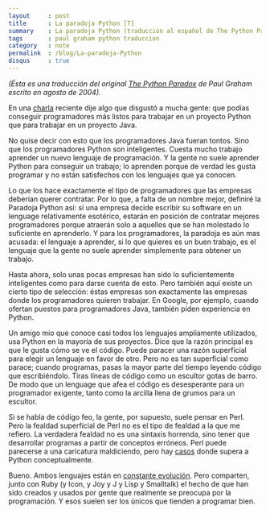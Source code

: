 ```yaml
---
layout     : post
title      : La paradoja Python [T]
summary    : La paradoja Python (traducción al español de The Python Paradox de Paul Graham)
tags       : paul graham python traduccion
category   : note
permalink  : /blog/La-paradoja-Python
disqus     : true
---
```


*(Ésta es una traducción del original [The Python Paradox][original]
de Paul Graham escrito en agosto de 2004).*

En una [charla][talk] reciente dije algo que disgustó a mucha
gente: que podías conseguir programadores más listos para trabajar
en un proyecto Python que para trabajar en un proyecto Java.

No quise decir con esto que los programadores Java fueran
tontos. Sino que los programadores Python son
inteligentes. Cuesta mucho trabajo aprender un nuevo lenguaje
de programación. Y la gente no suele aprender Python para
conseguir un trabajo; lo aprenden porque de verdad les
gusta programar y no están satisfechos con los lenguajes
que ya conocen.

Lo que los hace exactamente el tipo de programadores
que las empresas deberían querer contratar. Por lo que, a falta
de un nombre mejor, definiré la Paradoja Python así:
si una empresa decide escribir su software en un lenguage
relativamente esotérico, estarán en posición de contratar mejores
programadores porque atraerán solo a aquellos que
se han molestado lo suficiente en aprenderlo. Y para los programadores,
la paradoja es aún mas acusada: el lenguaje a aprender, si
lo que quieres es un buen trabajo, es el lenguaje que la
gente no suele aprender simplemente para obtener un trabajo.

Hasta ahora, solo unas pocas empresas han sido lo suficientemente inteligentes
como para darse cuenta de esto. Pero también aquí existe
un cierto tipo de selección: éstas empresas son exactamente las empresas
donde los programadores quieren trabajar. En Google, por ejemplo,
cuando ofertan puestos para programadores Java, también piden
experiencia en Python.

Un amigo mío que conoce casi todos los lenguajes ampliamente
utilizados, usa Python en la mayoría de sus proyectos. Dice que la razón principal
es que le gusta cómo se ve el código. Puede paracer una razón
superficial para elegir un lenguaje en favor de otro. Pero
no es tan superficial como parace; cuando programas, pasas
la mayor parte del tiempo leyendo código que escribiéndolo.
Tiras líneas de código como un escultor gotas de barro.
De modo que un lenguage que afea el código es desesperante
para un programador exigente, tanto como la arcilla llena de grumos
para un escultor.

Si se habla de código feo, la gente, por supuesto, suele pensar en Perl. Pero
la fealdad superficial de Perl no es el tipo de fealdad a la
que me refiero. La verdadera fealdad no es una sintaxis horrenda,
sino tener que desarrollar programas a partir de conceptos
erróneos. Perl puede parecerse a una caricatura maldiciendo,
pero hay [casos][cases] donde supera a Python conceptualmente.

Bueno. Ambos lenguajes están en [constante evolución][moving].
Pero comparten, junto con Ruby (y Icon, y Joy y J y Lisp y
Smalltalk) el hecho de que han sido creados y usados por
gente que realmente se preocupa por la programación. Y esos
suelen ser los únicos que tienden a programar bien.

[original]: http://www.paulgraham.com/pypar.html
[cases]: http://www.paulgraham.com/icad.html
[moving]: http://www.paulgraham.com/hundred.html
[talk]: http://www.paulgraham.com/gh.html
